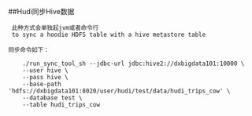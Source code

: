 ##Hudi同步Hive数据

     此种方式会单独起jvm或者命令行
     to sync a hoodie HDFS table with a hive metastore table
      
    同步命令如下：
        
        ./run_sync_tool_sh --jdbc-url jdbc:hive2://dxbigdata101:10000 \
        --user hive \
        --pass hive \
        --base-path 'hdfs://dxbigdata101:8020/user/hudi/test/data/hudi_trips_cow' \
        --database test \
        --table hudi_trips_cow